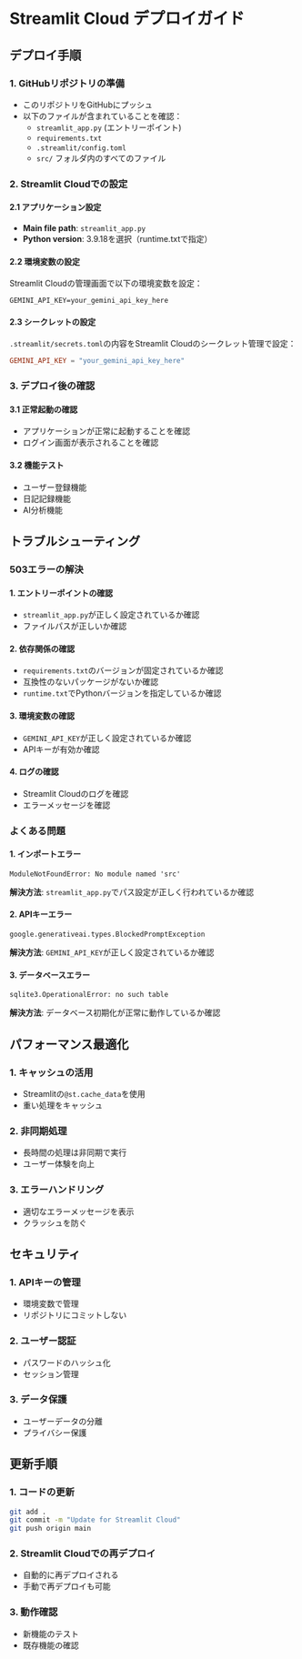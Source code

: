 # Streamlit Cloud デプロイガイド

## デプロイ手順

### 1. GitHubリポジトリの準備
- このリポジトリをGitHubにプッシュ
- 以下のファイルが含まれていることを確認：
  - `streamlit_app.py` (エントリーポイント)
  - `requirements.txt`
  - `.streamlit/config.toml`
  - `src/` フォルダ内のすべてのファイル

### 2. Streamlit Cloudでの設定

#### 2.1 アプリケーション設定
- **Main file path**: `streamlit_app.py`
- **Python version**: 3.9.18を選択（runtime.txtで指定）

#### 2.2 環境変数の設定
Streamlit Cloudの管理画面で以下の環境変数を設定：

```
GEMINI_API_KEY=your_gemini_api_key_here
```

#### 2.3 シークレットの設定
`.streamlit/secrets.toml`の内容をStreamlit Cloudのシークレット管理で設定：

```toml
GEMINI_API_KEY = "your_gemini_api_key_here"
```

### 3. デプロイ後の確認

#### 3.1 正常起動の確認
- アプリケーションが正常に起動することを確認
- ログイン画面が表示されることを確認

#### 3.2 機能テスト
- ユーザー登録機能
- 日記記録機能
- AI分析機能

## トラブルシューティング

### 503エラーの解決

#### 1. エントリーポイントの確認
- `streamlit_app.py`が正しく設定されているか確認
- ファイルパスが正しいか確認

#### 2. 依存関係の確認
- `requirements.txt`のバージョンが固定されているか確認
- 互換性のないパッケージがないか確認
- `runtime.txt`でPythonバージョンを指定しているか確認

#### 3. 環境変数の確認
- `GEMINI_API_KEY`が正しく設定されているか確認
- APIキーが有効か確認

#### 4. ログの確認
- Streamlit Cloudのログを確認
- エラーメッセージを確認

### よくある問題

#### 1. インポートエラー
```
ModuleNotFoundError: No module named 'src'
```
**解決方法**: `streamlit_app.py`でパス設定が正しく行われているか確認

#### 2. APIキーエラー
```
google.generativeai.types.BlockedPromptException
```
**解決方法**: `GEMINI_API_KEY`が正しく設定されているか確認

#### 3. データベースエラー
```
sqlite3.OperationalError: no such table
```
**解決方法**: データベース初期化が正常に動作しているか確認

## パフォーマンス最適化

### 1. キャッシュの活用
- Streamlitの`@st.cache_data`を使用
- 重い処理をキャッシュ

### 2. 非同期処理
- 長時間の処理は非同期で実行
- ユーザー体験を向上

### 3. エラーハンドリング
- 適切なエラーメッセージを表示
- クラッシュを防ぐ

## セキュリティ

### 1. APIキーの管理
- 環境変数で管理
- リポジトリにコミットしない

### 2. ユーザー認証
- パスワードのハッシュ化
- セッション管理

### 3. データ保護
- ユーザーデータの分離
- プライバシー保護

## 更新手順

### 1. コードの更新
```bash
git add .
git commit -m "Update for Streamlit Cloud"
git push origin main
```

### 2. Streamlit Cloudでの再デプロイ
- 自動的に再デプロイされる
- 手動で再デプロイも可能

### 3. 動作確認
- 新機能のテスト
- 既存機能の確認 